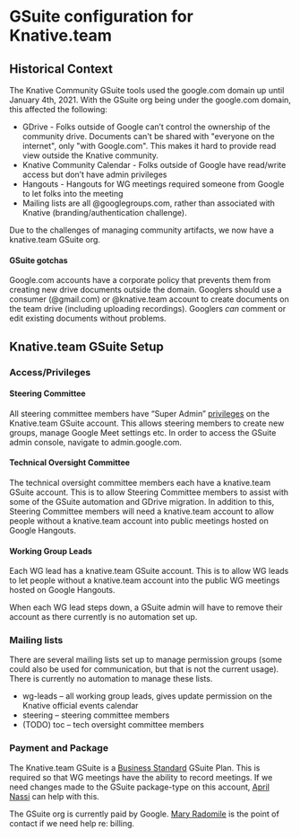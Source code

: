 # GSuite configuration for Knative.team


## Historical Context

The Knative Community GSuite tools used the google.com domain up until January 4th, 2021. With the GSuite org being under the google.com domain, this affected the following:



*   GDrive - Folks outside of Google can’t control the ownership of the community drive. Documents can't be shared with "everyone on the internet", only "with Google.com". This makes it hard to provide read view outside the Knative community.
*   Knative Community Calendar - Folks outside of Google have read/write access but don’t have admin privileges
*   Hangouts - Hangouts for WG meetings required someone from Google to let folks into the meeting
*   Mailing lists are all @googlegroups.com, rather than associated with Knative (branding/authentication challenge).

Due to the challenges of managing community artifacts, we now have a knative.team GSuite org.


#### GSuite gotchas

Google.com accounts have a corporate policy that prevents them from creating new drive documents outside the domain. Googlers should use a consumer (@gmail.com) or @knative.team account to create documents on the team drive (including uploading recordings). Googlers _can_ comment or edit existing documents without problems.


## Knative.team GSuite Setup


### Access/Privileges


#### Steering Committee

All steering committee members have “Super Admin” [privileges](https://support.google.com/a/answer/33325?hl=en) on the Knative.team GSuite account. This allows steering members to create new groups, manage Google Meet settings etc. In order to access the GSuite admin console, navigate to admin.google.com.


#### Technical Oversight Committee

The technical oversight committee members each have a knative.team GSuite account. This is to allow Steering Committee members to assist with some of the GSuite automation and GDrive migration. In addition to this, Steering Committee members will need a knative.team account to allow people without a knative.team account into public meetings hosted on Google Hangouts.


#### Working Group Leads

Each WG lead has a knative.team GSuite account. This is to allow WG leads to let people without a knative.team account into the public WG meetings hosted on Google Hangouts.

When each WG lead steps down, a GSuite admin will have to remove their account as there currently is no automation set up.


### Mailing lists

There are several mailing lists set up to manage permission groups (some could also be used for communication, but that is not the current usage). There is currently no automation to manage these lists.



*   wg-leads – all working group leads, gives update permission on the Knative official events calendar
*   steering – steering committee members
*   (TODO) toc – tech oversight committee members


### Payment and Package

The Knative.team GSuite is a [Business Standard](https://workspace.google.com/intl/en/pricing.html) GSuite Plan. This is required so that WG meetings have the ability to record meetings. If we need changes made to the GSuite package-type on this account, [April Nassi](mailto:anassi@google.com) can help with this.

The GSuite org is currently paid by Google. [Mary Radomile](mailto:maryr@google.com) is the point of contact if we need help re: billing.
